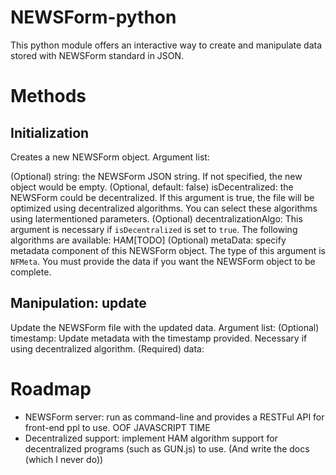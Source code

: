 # NEWSForm-python
This python module offers an interactive way to create and manipulate data stored with NEWSForm standard in JSON. 

# Methods
## Initialization
Creates a new NEWSForm object.
Argument list:

(Optional) string: the NEWSForm JSON string. If not specified, the new object would be empty.
(Optional, default: false) isDecentralized: the NEWSForm could be decentralized. If this argument is true, the file will be optimized using decentralized algorithms. You can select these algorithms using latermentioned parameters.
(Optional) decentralizationAlgo: This argument is necessary if `isDecentralized` is set to `true`. The following algorithms are available: HAM[TODO]
(Optional) metaData: specify metadata component of this NEWSForm object. The type of this argument is `NFMeta`. You must provide the data if you want the NEWSForm object to be complete.

## Manipulation: update
Update the NEWSForm file with the updated data. 
Argument list:
(Optional) timestamp: Update metadata with the timestamp provided. Necessary if using decentralized algorithm.
(Required) data:  

# Roadmap
- NEWSForm server: run as command-line and provides a RESTFul API for front-end ppl to use. OOF JAVASCRIPT TIME
- Decentralized support: implement HAM algorithm support for decentralized programs (such as GUN.js) to use. (And write the docs (which I never do))
